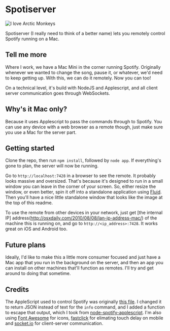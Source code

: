 # Spotiserver

![I love Arctic Monkeys](http://i.imgur.com/sZcWMtn.png)

Spotiserver (I really need to think of a better name) lets you remotely control Spotify running on a Mac.

## Tell me more

Where I work, we have a Mac Mini in the corner running Spotify. Originally whenever we wanted to change the song, pause it, or whatever, we'd need to keep getting up. With this, we can do it remotely. Now you can too!

On a technical level, it's build with NodeJS and Applescript, and all client server communication goes through WebSockets.

## Why's it Mac only?

Because it uses Applescript to pass the commands through to Spotify. You can use any device with a web browser as a remote though, just make sure you use a Mac for the server part.

## Getting started

Clone the repo, then run `npm install`, followed by `node app`. If everything's gone to plan, the server will now be running.

Go to `http://localhost:7428` in a browser to see the remote. It probably looks massive and oversized. That's because it's designed to run in a small window you can leave in the corner of your screen. So, either resize the window, or even better, spin it off into a standalone application using [Fluid](http://fluidapp.com/). Then you'll have a nice little standalone window that looks like the image at the top of this readme.

To use the remote from other devices in your network, just get [the internal IP] address(http://osxdaily.com/2010/08/08/lan-ip-address-mac/) of the machine this is running on, and go to `http://<ip_address>:7428`. It works great on iOS and Android too.

## Future plans

Ideally, I'd like to make this a little more consumer focused and just have a Mac app that you run in the background on the server, and then an app you can install on other machines that'll function as remotes. I'll try and get around to doing that sometime.

## Credits

The AppleScript used to control Spotify was originally [this file](https://github.com/dronir/SpotifyControl). I changed it to return JSON instead of text for the `info` command, and I added a function to escape that output, which I took from [node-spotify-applescript](https://github.com/andrehaveman/spotify-node-applescript). I'm also using [Font Awesome](https://github.com/FortAwesome/Font-Awesome) for icons, [fastclick](https://github.com/ftlabs/fastclick) for elimating touch delay on mobile and [socket.io](http://socket.io/) for client-server communication.
